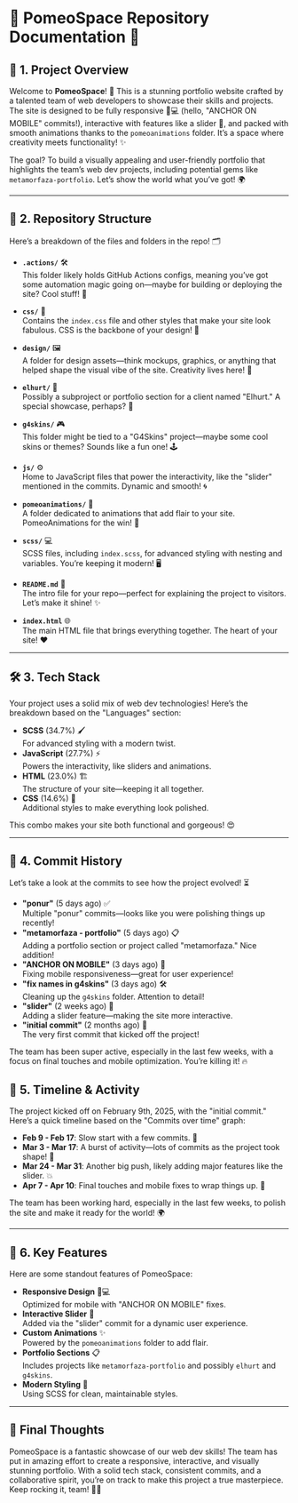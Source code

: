 # 🌟 PomeoSpace Repository Documentation 🌟

## 🎉 1. Project Overview

Welcome to **PomeoSpace**! 🎈 This is a stunning portfolio website crafted by a talented team of web developers to showcase their skills and projects. The site is designed to be fully responsive 📱💻 (hello, "ANCHOR ON MOBILE" commits!), interactive with features like a slider 🎠, and packed with smooth animations thanks to the `pomeoanimations` folder. It’s a space where creativity meets functionality! ✨

The goal? To build a visually appealing and user-friendly portfolio that highlights the team’s web dev projects, including potential gems like `metamorfaza-portfolio`. Let’s show the world what you’ve got! 🌍

---

## 📂 2. Repository Structure

Here’s a breakdown of the files and folders in the repo! 🗂️

- **`.actions/`** 🛠️  
  This folder likely holds GitHub Actions configs, meaning you’ve got some automation magic going on—maybe for building or deploying the site? Cool stuff! 🚀

- **`css/`** 🎨  
  Contains the `index.css` file and other styles that make your site look fabulous. CSS is the backbone of your design! 💅

- **`design/`** 🖼️  
  A folder for design assets—think mockups, graphics, or anything that helped shape the visual vibe of the site. Creativity lives here! 🎨

- **`elhurt/`** 🏢  
  Possibly a subproject or portfolio section for a client named "Elhurt." A special showcase, perhaps? 👀

- **`g4skins/`** 🎮  
  This folder might be tied to a "G4Skins" project—maybe some cool skins or themes? Sounds like a fun one! 🕹️

- **`js/`** ⚙️  
  Home to JavaScript files that power the interactivity, like the "slider" mentioned in the commits. Dynamic and smooth! 🌀

- **`pomeoanimations/`** 🌟  
  A folder dedicated to animations that add flair to your site. PomeoAnimations for the win! 🎉

- **`scss/`** 💻  
  SCSS files, including `index.scss`, for advanced styling with nesting and variables. You’re keeping it modern! 🖥️

- **`README.md`** 📜  
  The intro file for your repo—perfect for explaining the project to visitors. Let’s make it shine! ✨

- **`index.html`** 🌐  
  The main HTML file that brings everything together. The heart of your site! ❤️

---

## 🛠️ 3. Tech Stack

Your project uses a solid mix of web dev technologies! Here’s the breakdown based on the "Languages" section:  

- **SCSS** (34.7%) 🖌️  
  For advanced styling with a modern twist.  
- **JavaScript** (27.7%) ⚡  
  Powers the interactivity, like sliders and animations.  
- **HTML** (23.0%) 🏗️  
  The structure of your site—keeping it all together.  
- **CSS** (14.6%) 🎨  
  Additional styles to make everything look polished.

This combo makes your site both functional and gorgeous! 😍

---

## 📜 4. Commit History

Let’s take a look at the commits to see how the project evolved! ⏳

- **"ponur"** (5 days ago) ✅  
  Multiple "ponur" commits—looks like you were polishing things up recently!  
- **"metamorfaza - portfolio"** (5 days ago) 📋  
  Adding a portfolio section or project called "metamorfaza." Nice addition!  
- **"ANCHOR ON MOBILE"** (3 days ago) 📱  
  Fixing mobile responsiveness—great for user experience!  
- **"fix names in g4skins"** (3 days ago) 🛠️  
  Cleaning up the `g4skins` folder. Attention to detail!  
- **"slider"** (2 weeks ago) 🎠  
  Adding a slider feature—making the site more interactive.  
- **"initial commit"** (2 months ago) 🎉  
  The very first commit that kicked off the project!

The team has been super active, especially in the last few weeks, with a focus on final touches and mobile optimization. You’re killing it! 🔥



## 📅 5. Timeline & Activity

The project kicked off on February 9th, 2025, with the "initial commit." Here’s a quick timeline based on the "Commits over time" graph:  

- **Feb 9 - Feb 17**: Slow start with a few commits. 🐢  
- **Mar 3 - Mar 17**: A burst of activity—lots of commits as the project took shape! 🚀  
- **Mar 24 - Mar 31**: Another big push, likely adding major features like the slider. 💥  
- **Apr 7 - Apr 10**: Final touches and mobile fixes to wrap things up. 🎯

The team has been working hard, especially in the last few weeks, to polish the site and make it ready for the world! 🌍

---

## 🌟 6. Key Features

Here are some standout features of PomeoSpace:  

- **Responsive Design** 📱💻  
  Optimized for mobile with "ANCHOR ON MOBILE" fixes.  
- **Interactive Slider** 🎠  
  Added via the "slider" commit for a dynamic user experience.  
- **Custom Animations** ✨  
  Powered by the `pomeoanimations` folder to add flair.  
- **Portfolio Sections** 📋  
  Includes projects like `metamorfaza-portfolio` and possibly `elhurt` and `g4skins`.  
- **Modern Styling** 🎨  
  Using SCSS for clean, maintainable styles.

---



## 🎉 Final Thoughts

PomeoSpace is a fantastic showcase of our web dev skills! The team has put in amazing effort to create a responsive, interactive, and visually stunning portfolio. With a solid tech stack, consistent commits, and a collaborative spirit, you’re on track to make this project a true masterpiece. Keep rocking it, team! 🚀💖
